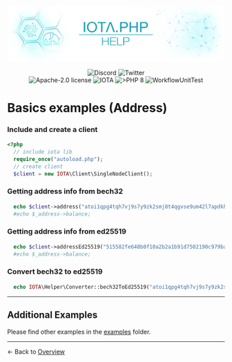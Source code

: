 ![IOTA.php](./images/IOTA_PHP_Banner_Interact_Help.png)

<p style="text-align:center;">
  <a href="https://discord.iota.org/" style="text-decoration:none;"><img src="https://img.shields.io/badge/Discord-9cf.svg?style=social&logo=discord" alt="Discord"></a>
  <a href="https://twitter.com/IOTAphp/" style="text-decoration:none;"><img src="https://img.shields.io/badge/Twitter-9cf.svg?style=social&logo=twitter" alt="Twitter"></a>
  <br>
  <a href="https://github.com/iota-community/iota.php/LICENSE" style="text-decoration:none;"><img src="https://img.shields.io/badge/license-Apache--2.0-green?style=flat-square" alt="Apache-2.0 license"></a>
  <a href="https://www.iota.org/" style="text-decoration:none;"><img src="https://img.shields.io/badge/IOTA-lightgrey?style=flat&logo=iota" alt="IOTA"></a>
  <a href="https://www.php.net/" style="text-decoration:none;"><img src="https://img.shields.io/badge/PHP->= 8.x-blue?style=flat-square&logo=php" alt=">PHP 8"></a>
  <img src="https://github.com/iota-community/iota.php/actions/workflows/phpunit.yml/badge.svg" alt="WorkflowUnitTest">
</p>

# Basics examples (Address)

### Include and create a client

```php
<?php
  // include iota lib
  require_once("autoload.php");
  // create client
  $client = new IOTA\Client\SingleNodeClient();
```

### Getting address info from bech32

```php
  echo $client->address("atoi1qpg4tqh7vj9s7y9zk2smj8t4qgvse9um42l7apdkhw6syp5ju4w3vet6gtj");
  #echo $_address->balance;
```

### Getting address info from ed25519

```php
  echo $client->addressEd25519("515582fe648b0f10a2b2a1b91d7502190c979baabfee85b6bbb5020692e55d16");
  #echo $_address->balance;
```

### Convert bech32 to ed25519

```php
  echo IOTA\Helper\Converter::bech32ToEd25519("atoi1qpg4tqh7vj9s7y9zk2smj8t4qgvse9um42l7apdkhw6syp5ju4w3vet6gtj");
```

<hr>

## Additional Examples

Please find other examples in the [examples](../examples) folder.


___

<- Back to [Overview](000_index.md)